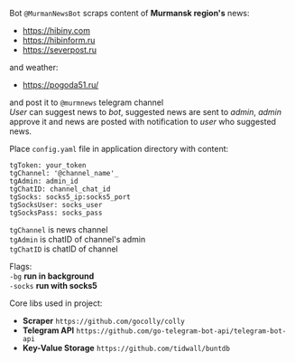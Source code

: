 Bot `@MurmanNewsBot` scraps content of **Murmansk region's** news:      
* https://hibiny.com  
* https://hibinform.ru  
* https://severpost.ru  

and weather: 
* https://pogoda51.ru/
     
and post it to `@murmnews` telegram channel   
_User_ can suggest news to _bot_, suggested news are sent to _admin_, _admin_ approve it and news are posted with notification to _user_ who suggested news.  

Place `config.yaml` file in application directory with content:  

    tgToken: your_token  
    tgChannel: '@channel_name'_ 
    tgAdmin: admin_id  
    tgChatID: channel_chat_id 
    tgSocks: socks5_ip:socks5_port
    tgSocksUser: socks_user 
    tgSocksPass: socks_pass 

`tgChannel` is news channel  
`tgAdmin` is chatID of channel's admin   
`tgChatID` is chatID of channel  

Flags:   
`-bg`  **run in background**   
`-socks`  **run with socks5**   

Core libs used in project:
 * **Scraper** `https://github.com/gocolly/colly`
 * **Telegram API** `https://github.com/go-telegram-bot-api/telegram-bot-api`
 * **Key-Value Storage** `https://github.com/tidwall/buntdb`